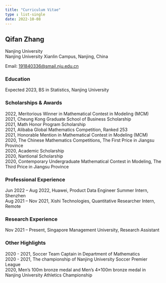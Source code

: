 ```yaml
---
title: "Curriculum Vitae"
type : list-single
date: 2022-10-08
---
```


## Qifan Zhang

Nanjing University\
Nanjing University Xianlin Campus, Nanjing, China

Email: 191840336@smail.nju.edu.cn

### Education
Expected 2023, BS in Statistics, Nanjing University

### Scholarships & Awards
2022, Meritorious Winner in Mathematical Contest in Modeling (MCM)\
2021, Cheung Kong Graduate School of Business Scholarship\
2021, Math Honor Program Scholarship\
2021, Alibaba Global Mathematics Competition, Ranked 253\
2021, Honorable Mention in Mathematical Contest in Modeling (MCM)\
2020, The Chinese Mathematics Competitions, The First Price in Jiangsu Province\
2020, Academic Scholarship\
2020, Nantional Scholarship\
2020, Contemporary Undergraduate Mathematical Contest in Modeling, The Third Price in Jiangsu Province

### Professional Experience
Jun 2022 – Aug 2022, Huawei, Product Data Engineer Summer Intern, Shenzhen\
Aug 2021 – Nov 2021, Xishi Technologies, Quantitative Researcher Intern, Remote

### Research Experience
Nov 2021 – Present, Singapore Management University, Research Assistant

### Other Highlights
2020 - 2021, Soccer Team Captain in Department of Mathematics\
2020 - 2021, The championship of Nanjing University Soccer Premier League\
2020, Men’s 100m bronze medal and Men’s 4×100m bronze medal in Nanjing University Athletics Championship